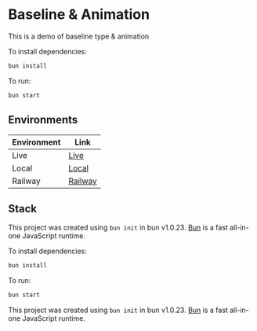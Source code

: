 # Baseline & Animation

This is a demo of baseline type & animation

To install dependencies:

```bash
bun install
```

To run:

```bash
bun start
```

## Environments

| Environment | Link                                     |
| ----------- | ---------------------------------------- |
| Live        | [Live](https://baseline.gotpop.co)       |
| Local       | [Local](http://localhost:2000)           |
| Railway     | [Railway](https://railway.app/dashboard) |

## Stack

This project was created using `bun init` in bun v1.0.23. [Bun](https://bun.sh) is a fast all-in-one JavaScript runtime.

To install dependencies:

```bash
bun install
```

To run:

```bash
bun start
```

This project was created using `bun init` in bun v1.0.23. [Bun](https://bun.sh) is a fast all-in-one JavaScript runtime.
